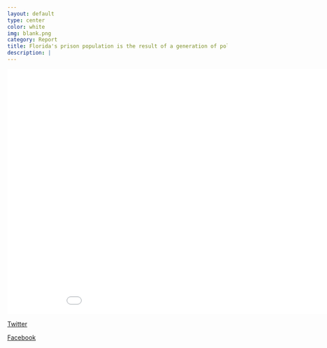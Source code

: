 ```yaml
---
layout: default
type: center
color: white
img: blank.png
category: Report
title: Florida's prison population is the result of a generation of policy decisions - some with unintended consequences.
description: |
---
```


<iframe id="history" src="DataVisualizations/intotimer.html" height='560' width='960' frameborder='0' scrolling='no'></iframe>

<!-- Twitter -->
<a href="http://twitter.com/home?status=Florida's prison growth was unplanned. https://accountablejustice.github.io/report%23history @fsujustice" data-text="testing share text" title="Share on Twitter" target="_blank" class="btn btn-twitter"><i class="fa fa-twitter"></i> Twitter</a>
 <!-- Facebook -->
<a href="https://www.facebook.com/sharer/sharer.php?u=https://accountablejustice.github.io/report%23history" title="Share on Facebook" target="_blank" class="btn btn-facebook"><i class="fa fa-facebook"></i> Facebook</a>
